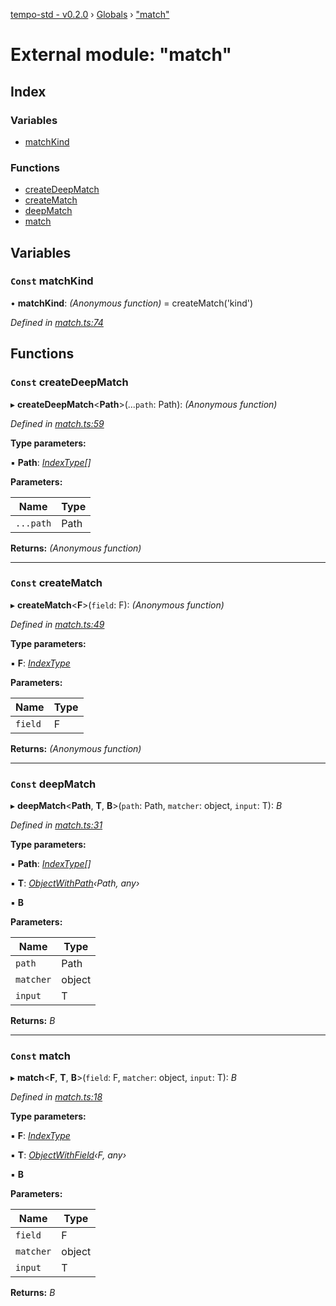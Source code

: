 [tempo-std - v0.2.0](../README.md) › [Globals](../globals.md) › ["match"](_match_.md)

# External module: "match"

## Index

### Variables

* [matchKind](_match_.md#const-matchkind)

### Functions

* [createDeepMatch](_match_.md#const-createdeepmatch)
* [createMatch](_match_.md#const-creatematch)
* [deepMatch](_match_.md#const-deepmatch)
* [match](_match_.md#const-match)

## Variables

### `Const` matchKind

• **matchKind**: *(Anonymous function)* = createMatch('kind')

*Defined in [match.ts:74](https://github.com/fponticelli/tempo/blob/d1a1f4f/std/src/match.ts#L74)*

## Functions

### `Const` createDeepMatch

▸ **createDeepMatch**<**Path**>(...`path`: Path): *(Anonymous function)*

*Defined in [match.ts:59](https://github.com/fponticelli/tempo/blob/d1a1f4f/std/src/match.ts#L59)*

**Type parameters:**

▪ **Path**: *[IndexType](_types_index_type_.md#indextype)[]*

**Parameters:**

Name | Type |
------ | ------ |
`...path` | Path |

**Returns:** *(Anonymous function)*

___

### `Const` createMatch

▸ **createMatch**<**F**>(`field`: F): *(Anonymous function)*

*Defined in [match.ts:49](https://github.com/fponticelli/tempo/blob/d1a1f4f/std/src/match.ts#L49)*

**Type parameters:**

▪ **F**: *[IndexType](_types_index_type_.md#indextype)*

**Parameters:**

Name | Type |
------ | ------ |
`field` | F |

**Returns:** *(Anonymous function)*

___

### `Const` deepMatch

▸ **deepMatch**<**Path**, **T**, **B**>(`path`: Path, `matcher`: object, `input`: T): *B*

*Defined in [match.ts:31](https://github.com/fponticelli/tempo/blob/d1a1f4f/std/src/match.ts#L31)*

**Type parameters:**

▪ **Path**: *[IndexType](_types_index_type_.md#indextype)[]*

▪ **T**: *[ObjectWithPath](_types_objects_.md#objectwithpath)‹Path, any›*

▪ **B**

**Parameters:**

Name | Type |
------ | ------ |
`path` | Path |
`matcher` | object |
`input` | T |

**Returns:** *B*

___

### `Const` match

▸ **match**<**F**, **T**, **B**>(`field`: F, `matcher`: object, `input`: T): *B*

*Defined in [match.ts:18](https://github.com/fponticelli/tempo/blob/d1a1f4f/std/src/match.ts#L18)*

**Type parameters:**

▪ **F**: *[IndexType](_types_index_type_.md#indextype)*

▪ **T**: *[ObjectWithField](_types_objects_.md#objectwithfield)‹F, any›*

▪ **B**

**Parameters:**

Name | Type |
------ | ------ |
`field` | F |
`matcher` | object |
`input` | T |

**Returns:** *B*
